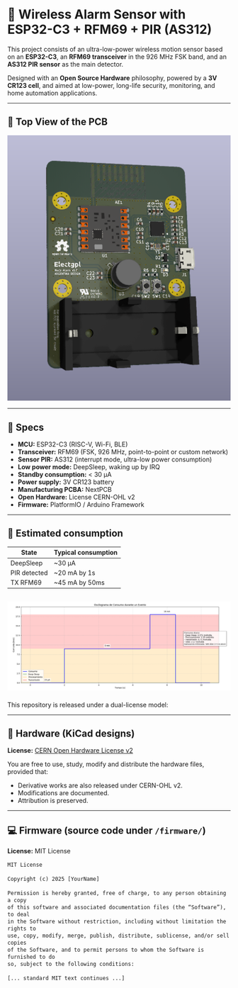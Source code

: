 # 🔔 Wireless Alarm Sensor with ESP32-C3 + RFM69 + PIR (AS312)

This project consists of an ultra-low-power wireless motion sensor based on an **ESP32-C3**, an **RFM69 transceiver** in the 926 MHz FSK band, and an **AS312 PIR sensor** as the main detector.

Designed with an **Open Source Hardware** philosophy, powered by a **3V CR123 cell**, and aimed at low-power, long-life security, monitoring, and home automation applications.

---

## 📸 Top View of the PCB

![NodeAlarm PCB Top View](https://github.com/electgpl/NodeAlarm/raw/main/Resources/NodeAlarmTop.png)

---

## 📡 Specs

- **MCU:** ESP32-C3 (RISC-V, Wi-Fi, BLE)
- **Transceiver:** RFM69 (FSK, 926 MHz, point-to-point or custom network)
- **Sensor PIR:** AS312 (interrupt mode, ultra-low power consumption)
- **Low power mode:** DeepSleep, waking up by IRQ
- **Standby consumption:** < 30 µA
- **Power supply:** 3V CR123 battery
- **Manufacturing PCBA:** NextPCB
- **Open Hardware:** License CERN-OHL v2
- **Firmware:** PlatformIO / Arduino Framework

---

## 🔋 Estimated consumption

| State          | Typical consumption |
|----------------|---------------------|
| DeepSleep      | ~30 µA              |
| PIR detected   | ~20 mA by 1s        |
| TX RFM69       | ~45 mA by 50ms      |

![NodeAlarm PCB Top View](https://raw.githubusercontent.com/electgpl/NodeAlarm/refs/heads/main/Firmware/Captura%20de%20pantalla%202025-08-28%20193439.png)
---

This repository is released under a dual-license model:

---

## 📐 Hardware (KiCad designs)

**License:** [CERN Open Hardware License v2](https://ohwr.org/project/cernohl/wikis/home)

You are free to use, study, modify and distribute the hardware files, provided that:
- Derivative works are also released under CERN-OHL v2.
- Modifications are documented.
- Attribution is preserved.

---

## 💻 Firmware (source code under `/firmware/`)

**License:** MIT License

```text
MIT License

Copyright (c) 2025 [YourName]

Permission is hereby granted, free of charge, to any person obtaining a copy
of this software and associated documentation files (the “Software”), to deal
in the Software without restriction, including without limitation the rights to
use, copy, modify, merge, publish, distribute, sublicense, and/or sell copies
of the Software, and to permit persons to whom the Software is furnished to do
so, subject to the following conditions:

[... standard MIT text continues ...]

